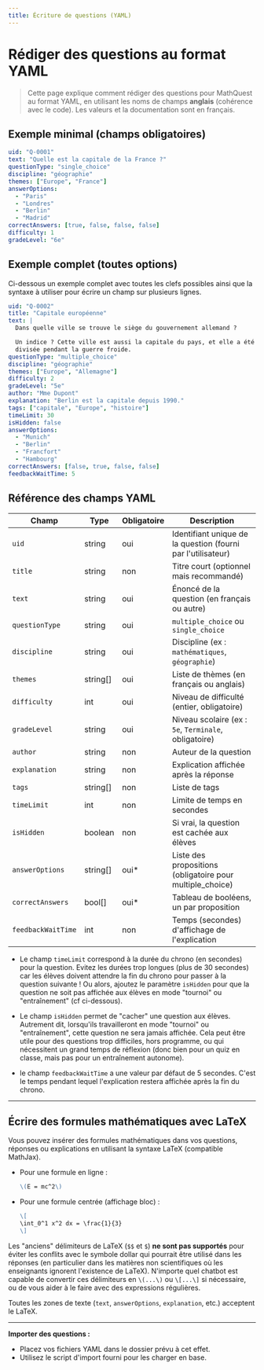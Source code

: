 ```yaml
---
title: Écriture de questions (YAML)
---
```




# Rédiger des questions au format YAML

> Cette page explique comment rédiger des questions pour MathQuest au format YAML, en utilisant les noms de champs **anglais** (cohérence avec le code). Les valeurs et la documentation sont en français.



## Exemple minimal (champs obligatoires)

```yaml
uid: "Q-0001"
text: "Quelle est la capitale de la France ?"
questionType: "single_choice"
discipline: "géographie"
themes: ["Europe", "France"]
answerOptions:
  - "Paris"
  - "Londres"
  - "Berlin"
  - "Madrid"
correctAnswers: [true, false, false, false]
difficulty: 1
gradeLevel: "6e"
```


## Exemple complet (toutes options)

Ci-dessous un exemple complet avec toutes les clefs possibles ainsi que la syntaxe à utiliser pour écrire un champ sur plusieurs lignes.

```yaml
uid: "Q-0002"
title: "Capitale européenne"
text: |
  Dans quelle ville se trouve le siège du gouvernement allemand ?

  Un indice ? Cette ville est aussi la capitale du pays, et elle a été 
  divisée pendant la guerre froide.
questionType: "multiple_choice"
discipline: "géographie"
themes: ["Europe", "Allemagne"]
difficulty: 2
gradeLevel: "5e"
author: "Mme Dupont"
explanation: "Berlin est la capitale depuis 1990."
tags: ["capitale", "Europe", "histoire"]
timeLimit: 30
isHidden: false
answerOptions:
  - "Munich"
  - "Berlin"
  - "Francfort"
  - "Hambourg"
correctAnswers: [false, true, false, false]
feedbackWaitTime: 5
```



## Référence des champs YAML

| Champ             | Type      | Obligatoire | Description |
|-------------------|-----------|-------------|-------------|
| `uid`             | string    | oui         | Identifiant unique de la question (fourni par l'utilisateur) |
| `title`           | string    | non         | Titre court (optionnel mais recommandé) |
| `text`            | string    | oui         | Énoncé de la question (en français ou autre) |
| `questionType`    | string    | oui         | `multiple_choice` ou `single_choice` |
| `discipline`      | string    | oui         | Discipline (ex : `mathématiques`, `géographie`) |
| `themes`          | string[]  | oui         | Liste de thèmes (en français ou anglais) |
| `difficulty`      | int       | oui         | Niveau de difficulté (entier, obligatoire) |
| `gradeLevel`      | string    | oui         | Niveau scolaire (ex : `5e`, `Terminale`, obligatoire) |
| `author`          | string    | non         | Auteur de la question |
| `explanation`     | string    | non         | Explication affichée après la réponse |
| `tags`            | string[]  | non         | Liste de tags |
| `timeLimit`       | int       | non         | Limite de temps en secondes |
| `isHidden`        | boolean   | non         | Si vrai, la question est cachée aux élèves |
| `answerOptions`   | string[]  | oui*        | Liste des propositions (obligatoire pour multiple_choice) |
| `correctAnswers`  | bool[]    | oui*        | Tableau de booléens, un par proposition |
| `feedbackWaitTime`| int       | non         | Temps (secondes) d'affichage de l'explication |


- Le champ `timeLimit` correspond à la durée du chrono (en secondes) pour la question. Evitez les durées trop longues (plus de 30 secondes) car les élèves doivent attendre la fin du chrono pour passer à la question suivante ! Ou alors, ajoutez le paramètre `isHidden` pour que la question ne soit pas affichée aux élèves en mode "tournoi" ou "entraînement" (cf ci-dessous).

- Le champ `isHidden` permet de "cacher" une question aux élèves. Autrement dit, lorsqu'ils travailleront en mode "tournoi" ou "entraînement", cette question ne sera jamais affichée. Cela peut être utile pour des questions trop difficiles, hors programme, ou qui nécessitent un grand temps de réflexion (donc bien pour un quiz en classe, mais pas pour un entraînement autonome).

- le champ `feedbackWaitTime` a une valeur par défaut de 5 secondes. C'est le temps pendant lequel l'explication restera affichée après la fin du chrono.

---

## Écrire des formules mathématiques avec LaTeX

Vous pouvez insérer des formules mathématiques dans vos questions, réponses ou explications en utilisant la syntaxe LaTeX (compatible MathJax).

- Pour une formule en ligne :
  ```markdown
  \(E = mc^2\)
  ```
- Pour une formule centrée (affichage bloc) :
  ```markdown
  \[
  \int_0^1 x^2 dx = \frac{1}{3}
  \]
  ```

Les "anciens" délimiteurs de LaTeX (`$$` et `$`) **ne sont pas supportés** pour éviter les conflits avec le symbole dollar qui pourrait être utilisé dans les réponses (en particulier dans les matières non scientifiques où les enseignants ignorent l'existence de LaTeX). N'importe quel chatbot est capable de convertir ces délimiteurs en `\(...\)` ou `\[...\]` si nécessaire, ou de vous aider à le faire avec des expressions régulières.

Toutes les zones de texte (`text`, `answerOptions`, `explanation`, etc.) acceptent le LaTeX.


---

**Importer des questions :**
- Placez vos fichiers YAML dans le dossier prévu à cet effet.
- Utilisez le script d'import fourni pour les charger en base.
